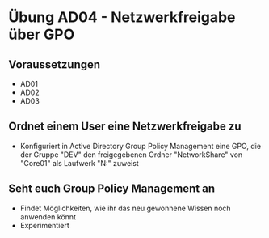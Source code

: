 # Übung AD04 - Netzwerkfreigabe über GPO

## Voraussetzungen
* AD01
* AD02
* AD03

## Ordnet einem User eine Netzwerkfreigabe zu
* Konfiguriert in Active Directory Group Policy Management eine GPO, die der Gruppe "DEV" den freigegebenen Ordner "NetworkShare" von "Core01" als Laufwerk "N:" zuweist

## Seht euch Group Policy Management an
* Findet Möglichkeiten, wie ihr das neu gewonnene Wissen noch anwenden könnt
* Experimentiert 
